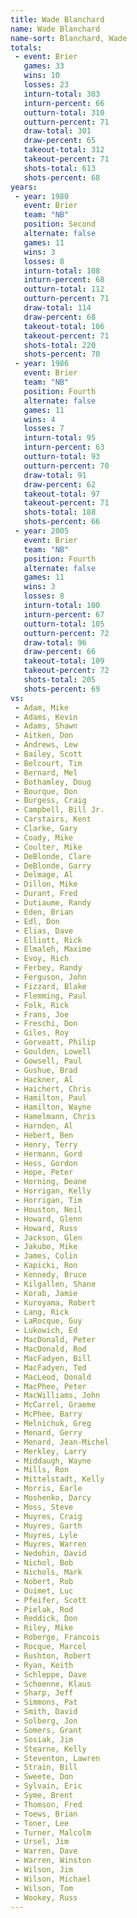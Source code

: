 ```yaml
---
title: Wade Blanchard
name: Wade Blanchard
name-sort: Blanchard, Wade
totals:
 - event: Brier
   games: 33
   wins: 10
   losses: 23
   inturn-total: 303
   inturn-percent: 66
   outturn-total: 310
   outturn-percent: 71
   draw-total: 301
   draw-percent: 65
   takeout-total: 312
   takeout-percent: 71
   shots-total: 613
   shots-percent: 68
years:
 - year: 1980
   event: Brier
   team: "NB"
   position: Second
   alternate: false
   games: 11
   wins: 3
   losses: 8
   inturn-total: 108
   inturn-percent: 68
   outturn-total: 112
   outturn-percent: 71
   draw-total: 114
   draw-percent: 68
   takeout-total: 106
   takeout-percent: 71
   shots-total: 220
   shots-percent: 70
 - year: 1986
   event: Brier
   team: "NB"
   position: Fourth
   alternate: false
   games: 11
   wins: 4
   losses: 7
   inturn-total: 95
   inturn-percent: 63
   outturn-total: 93
   outturn-percent: 70
   draw-total: 91
   draw-percent: 62
   takeout-total: 97
   takeout-percent: 71
   shots-total: 188
   shots-percent: 66
 - year: 2005
   event: Brier
   team: "NB"
   position: Fourth
   alternate: false
   games: 11
   wins: 3
   losses: 8
   inturn-total: 100
   inturn-percent: 67
   outturn-total: 105
   outturn-percent: 72
   draw-total: 96
   draw-percent: 66
   takeout-total: 109
   takeout-percent: 72
   shots-total: 205
   shots-percent: 69
vs:
 - Adam, Mike
 - Adams, Kevin
 - Adams, Shawn
 - Aitken, Don
 - Andrews, Lew
 - Bailey, Scott
 - Belcourt, Tim
 - Bernard, Mel
 - Bothamley, Doug
 - Bourque, Don
 - Burgess, Craig
 - Campbell, Bill Jr.
 - Carstairs, Kent
 - Clarke, Gary
 - Coady, Mike
 - Coulter, Mike
 - DeBlonde, Clare
 - DeBlonde, Garry
 - Delmage, Al
 - Dillon, Mike
 - Durant, Fred
 - Dutiaume, Randy
 - Eden, Brian
 - Edl, Don
 - Elias, Dave
 - Elliott, Rick
 - Elmaleh, Maxime
 - Evoy, Rich
 - Ferbey, Randy
 - Ferguson, John
 - Fizzard, Blake
 - Flemming, Paul
 - Folk, Rick
 - Frans, Joe
 - Freschi, Don
 - Giles, Roy
 - Gorveatt, Philip
 - Goulden, Lowell
 - Gowsell, Paul
 - Gushue, Brad
 - Hackner, Al
 - Haichert, Chris
 - Hamilton, Paul
 - Hamilton, Wayne
 - Hamelmann, Chris
 - Harnden, Al
 - Hebert, Ben
 - Henry, Terry
 - Hermann, Gord
 - Hess, Gordon
 - Hope, Peter
 - Horning, Deane
 - Horrigan, Kelly
 - Horrigan, Tim
 - Houston, Neil
 - Howard, Glenn
 - Howard, Russ
 - Jackson, Glen
 - Jakubo, Mike
 - James, Colin
 - Kapicki, Ron
 - Kennedy, Bruce
 - Kilgallen, Shane
 - Korab, Jamie
 - Kuroyama, Robert
 - Lang, Rick
 - LaRocque, Guy
 - Lukowich, Ed
 - MacDonald, Peter
 - MacDonald, Rod
 - MacFadyen, Bill
 - MacFadyen, Ted
 - MacLeod, Donald
 - MacPhee, Peter
 - MacWilliams, John
 - McCarrel, Graeme
 - McPhee, Barry
 - Melnichuk, Greg
 - Menard, Gerry
 - Menard, Jean-Michel
 - Merkley, Larry
 - Middaugh, Wayne
 - Mills, Ron
 - Mittelstadt, Kelly
 - Morris, Earle
 - Moshenko, Darcy
 - Moss, Steve
 - Muyres, Craig
 - Muyres, Garth
 - Muyres, Lyle
 - Muyres, Warren
 - Nedohin, David
 - Nichol, Bob
 - Nichols, Mark
 - Nobert, Rob
 - Ouimet, Luc
 - Pfeifer, Scott
 - Pielak, Rod
 - Reddick, Don
 - Riley, Mike
 - Roberge, Francois
 - Rocque, Marcel
 - Rushton, Robert
 - Ryan, Keith
 - Schleppe, Dave
 - Schoenne, Klaus
 - Sharp, Jeff
 - Simmons, Pat
 - Smith, David
 - Solberg, Jon
 - Somers, Grant
 - Sosiak, Jim
 - Stearne, Kelly
 - Steventon, Lawren
 - Strain, Bill
 - Sweete, Don
 - Sylvain, Eric
 - Syme, Brent
 - Thomson, Fred
 - Toews, Brian
 - Toner, Lee
 - Turner, Malcolm
 - Ursel, Jim
 - Warren, Dave
 - Warren, Winston
 - Wilson, Jim
 - Wilson, Michael
 - Wilson, Tom
 - Wookey, Russ
---
```

